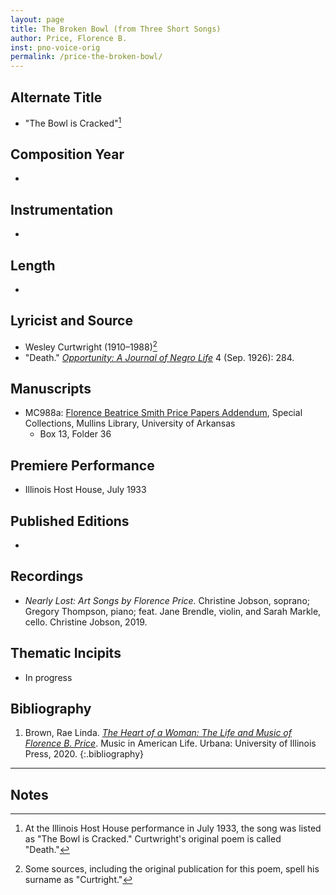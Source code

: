 ```yaml
---
layout: page
title: The Broken Bowl (from Three Short Songs)
author: Price, Florence B.
inst: pno-voice-orig
permalink: /price-the-broken-bowl/
---
```


## Alternate Title
- "The Bowl is Cracked"[^fn1]

## Composition Year
- 

## Instrumentation
- 

## Length
- 

## Lyricist and Source
- Wesley Curtwright (1910&ndash;1988)[^fn2]
- "Death." [*Opportunity: A Journal of Negro Life*](https://books.google.com/books?id=Wf0qAAAAMAA) 4 (Sep. 1926): 284.

## Manuscripts
- MC988a: <a href="https://uark.as.atlas-sys.com/repositories/2/resources/1522" target="_blank">Florence Beatrice Smith Price Papers Addendum</a>, Special Collections, Mullins Library, University of Arkansas
    * Box 13, Folder 36

## Premiere Performance
- Illinois Host House, July 1933

## Published Editions
- 

## Recordings
- *Nearly Lost: Art Songs by Florence Price.* Christine Jobson, soprano; Gregory Thompson, piano; feat. Jane Brendle, violin, and Sarah Markle, cello. Christine Jobson, 2019.

## Thematic Incipits
- In progress

## Bibliography
1. Brown, Rae Linda. <a href="https://www.worldcat.org/title/1122800180" target="_blank">*The Heart of a Woman: The Life and Music of Florence B. Price*</a>. Music in American Life. Urbana: University of Illinois Press, 2020.
{:.bibliography}

---
## Notes
[^fn1]: At the Illinois Host House performance in July 1933, the song was listed as "The Bowl is Cracked." Curtwright's original poem is called "Death."
[^fn2]: Some sources, including the original publication for this poem, spell his surname as "Curtright."
